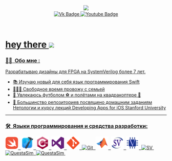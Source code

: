 <div id="header" align="center">
  <img src="https://media.giphy.com/media/Ah3zHH7hvsSB2/giphy.gif" width="232"/>
</div>
<div id="badges" align="center">
  <a href="your-linkedin-URL">
    <img src="https://img.shields.io/badge/%D0%B2%D0%BA%D0%BE%D0%BD%D1%82%D0%B0%D0%BA%D1%82%D0%B5-blue?style=for-the-badge&logo=vk&logoColor=white&" alt="Vk Badge"/>
  </a>
  <a href="your-linkedin-URL">
    <img src="https://img.shields.io/badge/YouTube-red?style=for-the-badge&logo=youtube&logoColor=white" alt="Youtube Badge"
  </a>      
</div>
</p>
<p align="center"><img src="https://komarev.com/ghpvc/?username=Filosuf&style=flat-square&color=blue" alt=""/></p>
<h1>
  hey there
  <img src="https://media.giphy.com/media/hvRJCLFzcasrR4ia7z/giphy.gif" width="30px"/>
</h1>

### :man_technologist: &nbsp;Обо мне :

Разрабатываю дизайны для FPGA на SystemVerilog более 7 лет.

- 📚 Изучаю новый для себя язык программирования Swift
- 👨‍👩‍👧 Свободное время провожу с семьей
- 💬 Увлекаюсь футболом ⚽ и полётами на квадракоптере 🚁
- 💾 Большинство репозиториев посвящено домашним заданиям Нетологии и курсу лекций Developing Apps for iOS Stanford University

---

### 🛠 &nbsp;Языки программирования и средства разработки:

<p>
  <img src="https://github.com/devicons/devicon/blob/master/icons/swift/swift-original.svg" title="Swift" alt="Swift" width="40" height="40"/>&nbsp;
  <img src="https://github.com/devicons/devicon/blob/master/icons/xcode/xcode-original.svg" title="Xcode" alt="Xcode" width="40" height="40"/>&nbsp;
  <img src="https://github.com/devicons/devicon/blob/master/icons/cplusplus/cplusplus-original.svg" title="C++" alt="C++" width="40" height="40"/>&nbsp;
  <img src="https://github.com/devicons/devicon/blob/master/icons/visualstudio/visualstudio-plain.svg" title="VisualStudio" alt="VisualStudio" width="40" height="40"/>&nbsp;
  <img src="https://github.com/devicons/devicon/blob/master/icons/git/git-original.svg" title="Git" alt="Git" width="40" height="40"/>&nbsp;
  <img src="https://www.svgrepo.com/show/376328/jira.svg" title="Git" alt="Git" width="40" height="40"/>&nbsp;
  <img src="https://github.com/devicons/devicon/blob/master/icons/matlab/matlab-original.svg" title="Matlab" alt="Matlab" width="40" height="40"/>&nbsp;
  <img src="https://github.com/vscode-icons/vscode-icons/blob/master/icons/file_type_light_systemverilog.svg" title="SV" alt="SV" width="40" height="40"/>&nbsp;
  <img src="https://github.com/vscode-icons/vscode-icons/blob/master/icons/file_type_verilog.svg" title="Verilog" alt="Verilog" width="40" height="40"/>&nbsp;
  <img src="https://logosandtypes.com/wp-content/uploads/2020/08/xilinx.svg" title="SV" alt="SV" width="40" height="40"/>&nbsp;
  <img src="https://upload.wikimedia.org/wikipedia/commons/f/fd/Quest_Software_logo.svg" title="QuestaSim" alt="QuestaSim" width="40" height="40"/>&nbsp;
  <img src="https://cdn.cdnlogo.com/logos/q/71/quartus.svg" title="QuestaSim" alt="QuestaSim" width="40" height="40"/>&nbsp; 
<p>  
